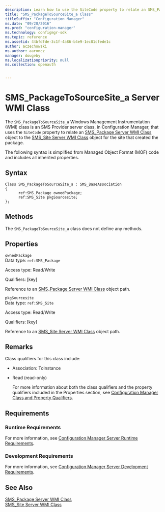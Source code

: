 ```yaml
---
description: Learn how to use the SiteCode property to relate an SMS_Package Server class object to the SMS_Site Server class object for the site that created the package.
title: "SMS_PackageToSourceSite_a Class"
titleSuffix: "Configuration Manager"
ms.date: "09/20/2016"
ms.prod: "configuration-manager"
ms.technology: configmgr-sdk
ms.topic: reference
ms.assetid: 44bfdfde-3c1f-4a86-b4e9-1ec81cfede1c
author: aczechowski
ms.author: aaroncz
manager: dougeby
ms.localizationpriority: null
ms.collection: openauth


---
```

# SMS_PackageToSourceSite_a Server WMI Class
The `SMS_PackageToSourceSite_a` Windows Management Instrumentation (WMI) class is an SMS Provider server class, in Configuration Manager, that uses the `SiteCode` property to relate an [SMS_Package Server WMI Class](../../../../../develop/reference/core/servers/configure/sms_package-server-wmi-class.md) object to the [SMS_Site Server WMI Class](../../../../../develop/reference/core/servers/configure/sms_site-server-wmi-class.md) object for the site that created the package.  

 The following syntax is simplified from Managed Object Format (MOF) code and includes all inherited properties.  

## Syntax  

```  
Class SMS_PackageToSourceSite_a : SMS_BaseAssociation  
{  
      ref:SMS_Package ownedPackage;  
      ref:SMS_Site pkgSourcesite;  
};  
```  

## Methods  
 The `SMS_PackageToSourceSite_a` class does not define any methods.  

## Properties  
 `ownedPackage`  
 Data type: `ref:SMS_Package`  

 Access type: Read/Write  

 Qualifiers: [key]  

 Reference to an [SMS_Package Server WMI Class](../../../../../develop/reference/core/servers/configure/sms_package-server-wmi-class.md) object path.  

 `pkgSourcesite`  
 Data type: `ref:SMS_Site`  

 Access type: Read/Write  

 Qualifiers: [key]  

 Reference to an [SMS_Site Server WMI Class](../../../../../develop/reference/core/servers/configure/sms_site-server-wmi-class.md) object path.  

## Remarks  
 Class qualifiers for this class include:  

- Association: ToInstance  

- Read (read-only)  

  For more information about both the class qualifiers and the property qualifiers included in the Properties section, see [Configuration Manager Class and Property Qualifiers](../../../../../develop/reference/misc/class-and-property-qualifiers.md).  

## Requirements  

### Runtime Requirements  
 For more information, see [Configuration Manager Server Runtime Requirements](../../../../../develop/core/reqs/server-runtime-requirements.md).  

### Development Requirements  
 For more information, see [Configuration Manager Server Development Requirements](../../../../../develop/core/reqs/server-development-requirements.md).  

## See Also  
 [SMS_Package Server WMI Class](../../../../../develop/reference/core/servers/configure/sms_package-server-wmi-class.md)   
 [SMS_Site Server WMI Class](../../../../../develop/reference/core/servers/configure/sms_site-server-wmi-class.md)
